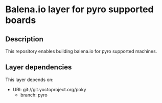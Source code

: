 # Balena.io layer for pyro supported boards

## Description
This repository enables building balena.io for pyro supported machines.

## Layer dependencies

This layer depends on:

* URI: git://git.yoctoproject.org/poky
    * branch: pyro
